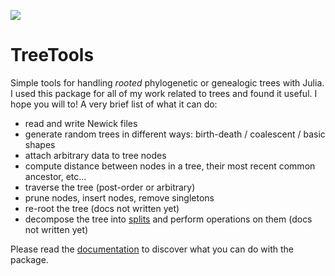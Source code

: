 [![](https://img.shields.io/badge/docs-stable-blue.svg)](https://pierrebarrat.github.io/TreeTools.jl)

# TreeTools

Simple tools for handling *rooted* phylogenetic or genealogic trees with Julia. 
I used this package for all of my work related to trees and found it useful. I hope you will to! 
A very brief list of what it can do: 
- read and write Newick files
- generate random trees in different ways: birth-death / coalescent / basic shapes
- attach arbitrary data to tree nodes
- compute distance between nodes in a tree, their most recent common ancestor, etc...
- traverse the tree (post-order or arbitrary)
- prune nodes, insert nodes, remove singletons
- re-root the tree (docs not written yet)
- decompose the tree into [splits](https://en.wikipedia.org/wiki/Split_(phylogenetics)) and perform operations on them (docs not written yet) 

Please read the [documentation](https://pierrebarrat.github.io/TreeTools.jl) to discover what you can do with the package. 


